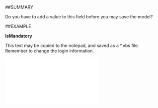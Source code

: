 

##SUMMARY

Do you have to add a value to this field before you may save the model?


##EXAMPLE

**IsMandatory**

This text may be copied to the notepad, and saved as a *.vbs file. Remember to change the login information.

![](../../Examples/vbs/SOUdefField.IsMandatory.vbs.txt)






